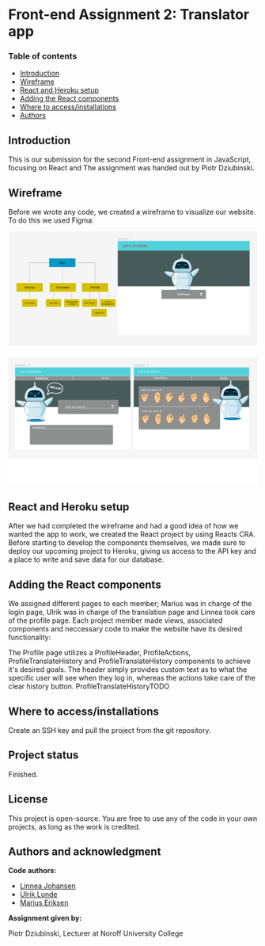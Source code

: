 # Front-end Assignment 2: Translator app

### Table of contents

- [Introduction](#introduction)
- [Wireframe](#wireframe)
- [React and Heroku setup](#react-and-heroku-setup)
- [Adding the React components](#adding-the-react-components)
- [Where to access/installations](#where-to-acces/installation)
- [Authors](#authors)
  ​
  ​

## Introduction

​This is our submission for the second Front-end assignment in JavaScript, focusing on React and
The assignment was handed out by Piotr Dziubinski.

## Wireframe

Before we wrote any code, we created a wireframe to visualize our website. To do this we used Figma:

![Wireframe1.png](./Wireframe1.png)
![Wireframe2.png](./Wireframe2.png)

## React and Heroku setup

After we had completed the wireframe and had a good idea of how we wanted the app to work, we created the React project by using Reacts CRA. Before starting to develop the components themselves, we made sure to deploy our upcoming project to Heroku, giving us access to the API key and a place to write and save data for our database.

## Adding the React components

We assigned different pages to each member; Marius was in charge of the login page, Ulrik was in charge of the translation page and Linnea took care of the profile page. Each project member made views, associated components and neccessary code to make the website have its desired functionality:

The Profile page utilizes ​a ProfileHeader, ProfileActions, ProfileTranslateHistory and ProfileTranslateHistory components to achieve it's desired goals. The header simply provides custom text as to what the specific user will see when they log in, whereas the actions take care of the clear history button.
ProfileTranslateHistoryTODO
​

## Where to access/installations

Create an SSH key and pull the project from the git repository.

## Project status

Finished.
​

## License

This project is open-source. You are free to use any of the code in your own projects, as long as the work is credited.
​

## Authors and acknowledgment

**Code authors:**

- [Linnea Johansen](https://gitlab.com/LinneaJohansen)
- [Ulrik Lunde](https://github.com/UlrikLun)
- [Marius Eriksen](https://github.com/Legazzzy)

**Assignment given by:**

Piotr Dziubinski, Lecturer at Noroff University College

